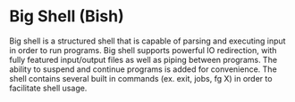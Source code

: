 # Big Shell (Bish)
Big shell is a structured shell that is capable of parsing and executing input in order to run programs. Big shell supports powerful IO redirection, with fully featured input/output files as well as piping between programs. The ability to suspend and continue programs is added for convenience. The shell contains several built in commands (ex. exit, jobs, fg X) in order to facilitate shell usage.